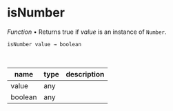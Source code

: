 # isNumber

_Function_ &bull; Returns true if _value_ is an instance of `Number`.

<pre><code>isNumber value &rarr; boolean</code></pre>
<br>

| name | type | description |
|------|------|-------------|
|value|any||
|boolean|any||



